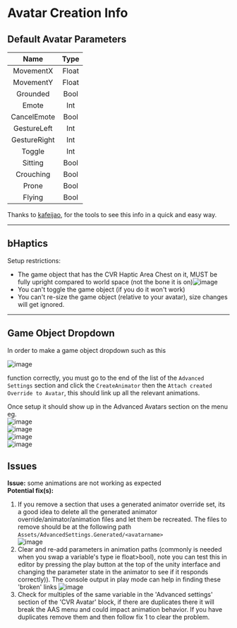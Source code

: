 # Avatar Creation Info  
  
## Default Avatar Parameters  
 

|  Name      |  Type  |  
|:----------:|:------:|  
|MovementX   |  Float |  
|MovementY   |  Float |  
|Grounded    |  Bool  |  
|Emote       |  Int   |  
|CancelEmote |  Bool  |  
|GestureLeft |  Int   |  
|GestureRight|  Int   |  
|Toggle      |  Int   |  
|Sitting     |  Bool  |  
|Crouching   |  Bool  |  
|Prone       |  Bool  |  
|Flying      |  Bool  |  
  
Thanks to [kafeijao](https://github.com/kafeijao), for the tools to see this info in a quick and easy way.  

---  

## bHaptics

Setup restrictions:

- The game object that has the CVR Haptic Area Chest on it, MUST be fully upright compared to world space (not the bone it is on)![image](https://user-images.githubusercontent.com/31048789/193452833-f6a5b663-6a0d-4edd-8701-d1f62bc1742e.png)
- You can't toggle the game object (if you do it won't work)
- You can't re-size the game object (relative to your avatar), size changes will get ignored.

---  

## Game Object Dropdown  

In order to make a game object dropdown such as this  
  
![image](https://user-images.githubusercontent.com/31048789/181918217-12f11516-d376-41d2-b9bc-6c1f1493d7e8.png)  
  
function correctly, you must go to the end of the list of the `Advanced Settings` section and click the `CreateAnimator` then the `Attach created Override to Avatar`, this should link up all the relevant animations.  
  
Once setup it should show up in the Advanced Avatars section on the menu eg.  
![image](https://user-images.githubusercontent.com/31048789/181918593-12547e32-e833-4d34-8a19-1e7a97ab7462.png)  
![image](https://user-images.githubusercontent.com/31048789/181919270-d273506c-9207-4f03-9815-3885e3d1c21a.png)  
![image](https://user-images.githubusercontent.com/31048789/181919284-c963f614-66d5-4d87-b7d8-5f2b153d3821.png)  
![image](https://user-images.githubusercontent.com/31048789/181919300-8eacac71-4f96-47a5-80e2-24eae98ea28a.png)  

## Issues

**Issue:** some animations are not working as expected  
**Potential fix(s):**  

1. If you remove a section that uses a generated animator override set, its a good idea to delete all the generated animator override/animator/animation files and let them be recreated. The files to remove should be at the following path `Assets/AdvancedSettings.Generated/<avatarname>`  
![image](https://user-images.githubusercontent.com/31048789/182020927-75350a7e-206c-4f6d-8a09-239aad9781f4.png)  
2. Clear and re-add parameters in animation paths (commonly is needed when you swap a variable's type ie float>bool), note you can test this in editor by pressing the play button at the top of the unity interface and changing the parameter state in the animator to see if it responds correctly)). The console output in play mode can help in finding these 'broken' links ![image](https://user-images.githubusercontent.com/31048789/182023553-029b0573-5931-49fa-ab6d-87ccaae652eb.png)  
3. Check for multiples of the same variable in the 'Advanced settings' section of the 'CVR Avatar' block, if there are duplicates there it will break the AAS menu and could impact animation behavior. If you have duplicates remove them and then follow fix 1 to clear the problem.  
